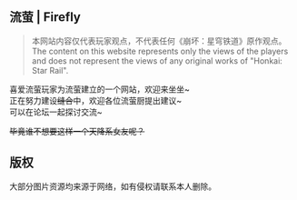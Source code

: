 ## 流萤 | Firefly
> 本网站内容仅代表玩家观点，不代表任何《崩坏：星穹铁道》原作观点。  
> The content on this website represents only the views of the players and does not represent the views of any original works of "Honkai: Star Rail".


喜爱流萤玩家为流萤建立的一个网站，欢迎来坐坐~  
正在努力建设~~缝合~~中，欢迎各位流萤厨提出建议~  
可以在论坛一起探讨交流~  
  
~~毕竟谁不想要这样一个天降系女友呢？~~


## 版权

大部分图片资源均来源于网络，如有侵权请联系本人删除。  

